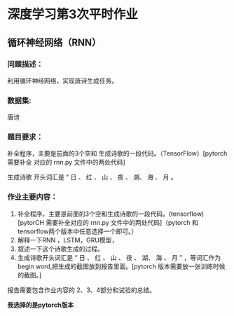 # 深度学习第3次平时作业



## 循环神经网络（RNN）



### 问题描述：

利用循环神经网络，实现唐诗生成任务。



### 数据集:

唐诗



### 题目要求：

补全程序，主要是前面的3个空和 生成诗歌的一段代码。（TensorFlow）[pytorch 需要补全 对应的 rnn.py 文件中的两处代码]

生成诗歌 开头词汇是 “ 日 、 红 、 山 、 夜 、 湖、 海 、 月 。



### 作业主要内容：

1.	补全程序，主要是前面的3个空和生成诗歌的一段代码。(tensorflow)   [pytorCH 需要补全对应的 rnn.py 文件中的两处代码]（pytorch 和 tensorflow两个版本中任意选择一个即可。）
2.   解释一下RNN ，LSTM，GRU模型，
3.	叙述一下这个诗歌生成的过程。
4.	生成诗歌开头词汇是 “ 日 、 红 、 山 、 夜 、 湖、 海 、 月 ” ，等词汇作为begin word,把生成的截图放到报告里面。[pytorch 版本需要放一张训练时候的截图。]

报告需要包含作业内容的 2、3、4部分和试验的总结。



**我选择的是pytorch版本**